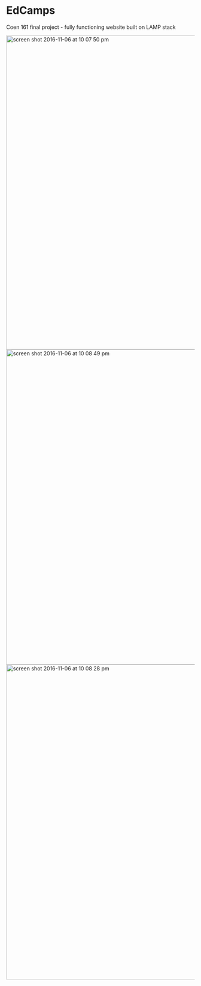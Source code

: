 # EdCamps
Coen 161 final project - fully functioning website built on LAMP stack

<img width="837" alt="screen shot 2016-11-06 at 10 07 50 pm" src="https://cloud.githubusercontent.com/assets/10936705/20047939/b3640b7e-a46d-11e6-8c7d-3b190598db63.png">

<img width="840" alt="screen shot 2016-11-06 at 10 08 49 pm" src="https://cloud.githubusercontent.com/assets/10936705/20047969/edb71f46-a46d-11e6-9176-e4e79098d215.png">


<img width="840" alt="screen shot 2016-11-06 at 10 08 28 pm" src="https://cloud.githubusercontent.com/assets/10936705/20047961/e3c6eeb2-a46d-11e6-904a-6d9d51faa319.png">
